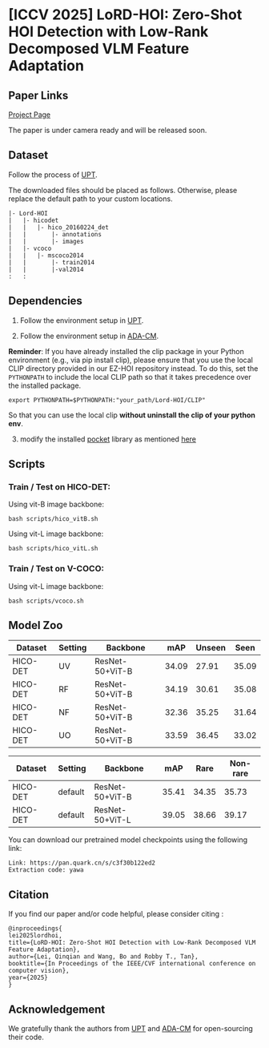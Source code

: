 # [ICCV 2025] LoRD-HOI: Zero-Shot HOI Detection with Low-Rank Decomposed VLM Feature Adaptation

## Paper Links

<!-- [arXiv](https://arxiv.org/)  -->
[Project Page](https://chelsielei.github.io/HOLa_Proj/)

The paper is under camera ready and will be released soon. 


## Dataset 
Follow the process of [UPT](https://github.com/fredzzhang/upt).

The downloaded files should be placed as follows. Otherwise, please replace the default path to your custom locations.
```
|- Lord-HOI
|   |- hicodet
|   |   |- hico_20160224_det
|   |       |- annotations
|   |       |- images
|   |- vcoco
|   |   |- mscoco2014
|   |       |- train2014
|   |       |-val2014
:   :      
```

## Dependencies
1. Follow the environment setup in [UPT](https://github.com/fredzzhang/upt).

2. Follow the environment setup in [ADA-CM](https://github.com/ltttpku/ADA-CM/tree/main).

**Reminder**: 
If you have already installed the clip package in your Python environment (e.g., via pip install clip), please ensure that you use the local CLIP directory provided in our EZ-HOI repository instead. To do this, set the  `PYTHONPATH` to include the local CLIP path so that it takes precedence over the installed package.
```
export PYTHONPATH=$PYTHONPATH:"your_path/Lord-HOI/CLIP"
```
So that you can use the local clip **without uninstall the clip of your python env**.

3. modify the installed [pocket](https://github.com/fredzzhang/pocket) library as mentioned [here](https://github.com/ChelsieLei/EZ-HOI/issues/2)

## Scripts
### Train / Test on HICO-DET:

Using vit-B image backbone:
```
bash scripts/hico_vitB.sh
```

Using vit-L image backbone:
```
bash scripts/hico_vitL.sh
```


### Train / Test on V-COCO:

Using vit-L image backbone:
```
bash scripts/vcoco.sh
```


## Model Zoo

| Dataset | Setting| Backbone  | mAP | Unseen | Seen |
| ---- |  ----  | ----  | ----  | ----  | ----  |
| HICO-DET | UV | ResNet-50+ViT-B  | 34.09|27.91|35.09|
| HICO-DET | RF| ResNet-50+ViT-B  | 34.19 |30.61|35.08|
| HICO-DET | NF| ResNet-50+ViT-B  | 32.36|35.25|31.64|
| HICO-DET | UO| ResNet-50+ViT-B  | 33.59|36.45|33.02|

| Dataset | Setting| Backbone  | mAP | Rare | Non-rare |
| ---- |  ----  | ----  | ----  | ----  | ----  |
| HICO-DET |default| ResNet-50+ViT-B  | 35.41|34.35|35.73|
| HICO-DET |default| ResNet-50+ViT-L  | 39.05|38.66|39.17|

You can download our pretrained model checkpoints using the following link:  
```
Link: https://pan.quark.cn/s/c3f30b122ed2 
Extraction code: yawa
```

## Citation
If you find our paper and/or code helpful, please consider citing :
```
@inproceedings{
lei2025lordhoi,
title={LoRD-HOI: Zero-Shot HOI Detection with Low-Rank Decomposed VLM Feature Adaptation},
author={Lei, Qinqian and Wang, Bo and Robby T., Tan},
booktitle={In Proceedings of the IEEE/CVF international conference on computer vision},
year={2025}
}
```

## Acknowledgement
We gratefully thank the authors from [UPT](https://github.com/fredzzhang/upt) and [ADA-CM](https://github.com/ltttpku/ADA-CM/tree/main) for open-sourcing their code.






